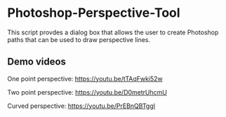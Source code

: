 # Photoshop-Perspective-Tool

This script provdes a dialog box that allows the user to create Photoshop paths that can be used to draw perspective lines.


Demo videos
-----------

One point perspective:
https://youtu.be/tTAqFwki52w

Two point perspective:
https://youtu.be/D0metrUhcmU

Curved perspective:
https://youtu.be/PrEBnQBTggI